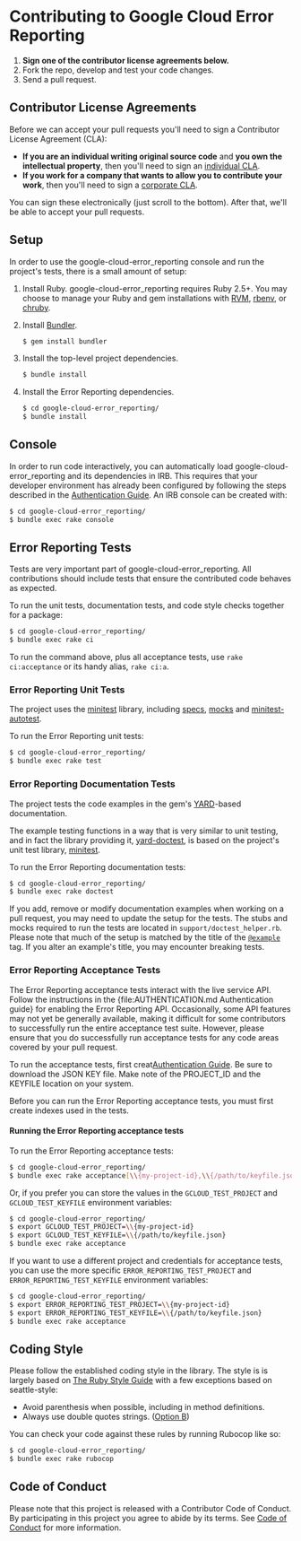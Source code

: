 # Contributing to Google Cloud Error Reporting

1. **Sign one of the contributor license agreements below.**
2. Fork the repo, develop and test your code changes.
3. Send a pull request.

## Contributor License Agreements

Before we can accept your pull requests you'll need to sign a Contributor
License Agreement (CLA):

- **If you are an individual writing original source code** and **you own the
  intellectual property**, then you'll need to sign an [individual
  CLA](https://developers.google.com/open-source/cla/individual).
- **If you work for a company that wants to allow you to contribute your work**,
  then you'll need to sign a [corporate
  CLA](https://developers.google.com/open-source/cla/corporate).

You can sign these electronically (just scroll to the bottom). After that, we'll
be able to accept your pull requests.

## Setup

In order to use the google-cloud-error_reporting console and run the project's
tests, there is a small amount of setup:

1. Install Ruby. google-cloud-error_reporting requires Ruby 2.5+. You may choose
   to manage your Ruby and gem installations with [RVM](https://rvm.io/),
   [rbenv](https://github.com/rbenv/rbenv), or
   [chruby](https://github.com/postmodern/chruby).

2. Install [Bundler](http://bundler.io/).

   ```sh
   $ gem install bundler
   ```

3. Install the top-level project dependencies.

   ```sh
   $ bundle install
   ```

4. Install the Error Reporting dependencies.

   ```sh
   $ cd google-cloud-error_reporting/
   $ bundle install
   ```

## Console

In order to run code interactively, you can automatically load
google-cloud-error_reporting and its dependencies in IRB. This requires that
your developer environment has already been configured by following the steps
described in the [Authentication Guide](AUTHENTICATION.md). An IRB console
can be created with:

```sh
$ cd google-cloud-error_reporting/
$ bundle exec rake console
```

## Error Reporting Tests

Tests are very important part of google-cloud-error_reporting. All contributions
should include tests that ensure the contributed code behaves as expected.

To run the unit tests, documentation tests, and code style checks together for a
package:

``` sh
$ cd google-cloud-error_reporting/
$ bundle exec rake ci
```

To run the command above, plus all acceptance tests, use `rake ci:acceptance` or
its handy alias, `rake ci:a`.

### Error Reporting Unit Tests


The project uses the [minitest](https://github.com/seattlerb/minitest) library,
including [specs](https://github.com/seattlerb/minitest#specs),
[mocks](https://github.com/seattlerb/minitest#mocks) and
[minitest-autotest](https://github.com/seattlerb/minitest-autotest).

To run the Error Reporting unit tests:

``` sh
$ cd google-cloud-error_reporting/
$ bundle exec rake test
```

### Error Reporting Documentation Tests

The project tests the code examples in the gem's
[YARD](https://github.com/lsegal/yard)-based documentation.

The example testing functions in a way that is very similar to unit testing, and
in fact the library providing it,
[yard-doctest](https://github.com/p0deje/yard-doctest), is based on the
project's unit test library, [minitest](https://github.com/seattlerb/minitest).

To run the Error Reporting documentation tests:

``` sh
$ cd google-cloud-error_reporting/
$ bundle exec rake doctest
```

If you add, remove or modify documentation examples when working on a pull
request, you may need to update the setup for the tests. The stubs and mocks
required to run the tests are located in `support/doctest_helper.rb`. Please
note that much of the setup is matched by the title of the
[`@example`](http://www.rubydoc.info/gems/yard/file/docs/Tags.md#example) tag.
If you alter an example's title, you may encounter breaking tests.

### Error Reporting Acceptance Tests

The Error Reporting acceptance tests interact with the live service API. Follow
the instructions in the {file:AUTHENTICATION.md Authentication guide} for
enabling the Error Reporting API. Occasionally, some API features may not yet be
generally available, making it difficult for some contributors to successfully
run the entire acceptance test suite. However, please ensure that you do
successfully run acceptance tests for any code areas covered by your pull
request.

To run the acceptance tests, first creat[Authentication Guide](AUTHENTICATION.md). Be sure to download the JSON KEY file. Make note of the PROJECT_ID and
the KEYFILE location on your system.

Before you can run the Error Reporting acceptance tests, you must first create
indexes used in the tests.

#### Running the Error Reporting acceptance tests

To run the Error Reporting acceptance tests:

``` sh
$ cd google-cloud-error_reporting/
$ bundle exec rake acceptance[\\{my-project-id},\\{/path/to/keyfile.json}]
```

Or, if you prefer you can store the values in the `GCLOUD_TEST_PROJECT` and
`GCLOUD_TEST_KEYFILE` environment variables:

``` sh
$ cd google-cloud-error_reporting/
$ export GCLOUD_TEST_PROJECT=\\{my-project-id}
$ export GCLOUD_TEST_KEYFILE=\\{/path/to/keyfile.json}
$ bundle exec rake acceptance
```

If you want to use a different project and credentials for acceptance tests, you
can use the more specific `ERROR_REPORTING_TEST_PROJECT`  and
`ERROR_REPORTING_TEST_KEYFILE` environment variables:

``` sh
$ cd google-cloud-error_reporting/
$ export ERROR_REPORTING_TEST_PROJECT=\\{my-project-id}
$ export ERROR_REPORTING_TEST_KEYFILE=\\{/path/to/keyfile.json}
$ bundle exec rake acceptance
```

## Coding Style

Please follow the established coding style in the library. The style is is
largely based on [The Ruby Style
Guide](https://github.com/bbatsov/ruby-style-guide) with a few exceptions based
on seattle-style:

* Avoid parenthesis when possible, including in method definitions.
* Always use double quotes strings. ([Option
  B](https://github.com/bbatsov/ruby-style-guide#strings))

You can check your code against these rules by running Rubocop like so:

```sh
$ cd google-cloud-error_reporting/
$ bundle exec rake rubocop
```

## Code of Conduct

Please note that this project is released with a Contributor Code of Conduct. By
participating in this project you agree to abide by its terms. See [Code of Conduct](CODE_OF_CONDUCT.md) for more information.
